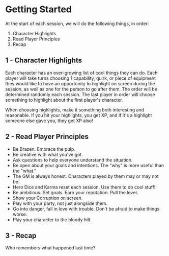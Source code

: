 # Getting Started 

At the start of each session, we will do the following things, in order:

1. Character Highlights
2. Read Player Principles
3. Recap

## 1 -  Character Highlights

Each character has an ever-growing list of cool things they can do.  Each player will take turns choosing 1 capability, quirk, or piece of equipment they would like to have an opportunity to highlight on screen during the session, as well as one for the person to go after them. The order will be determined randomly each session. The last player in order will choose something to highlight about the first player's character.

When choosing highlights, make it something both interesting and reasonable. If you hit your highlights, you get XP, and if it's a highlight someone else gave you, they get XP also!

## 2 - Read Player Principles

- Be Brazen. Embrace the pulp.
- Be creative with what you've got.
- Ask questions to help everyone understand the situation.
- Be open about your goals and intentions. The "why" is more useful than the "what."
- The GM is always honest. Characters played by them may or may not be.
- Hero Dice and Karma reset each session. Use them to do cool stuff!
- Be ambitious. Set goals. Earn your reputation. Pull the lever.
- Show your Corruption on screen.
- Play with your party, not just alongside them.
- Go into danger, fall in love with trouble. Don't be afraid to make things worse.
- Play your character to the bloody hilt.

## 3 - Recap

Who remembers what happened last time?